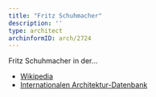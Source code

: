 ```yaml
---
title: "Fritz Schuhmacher"
description: ''
type: architect
archinformID: arch/2724
---
```


Fritz Schuhmacher in der...
* [Wikipedia](https://de.wikipedia.org/wiki/Fritz_Schumacher)
* [Internationalen Architektur-Datenbank](https://deu.archinform.net/arch/2724.htm)
